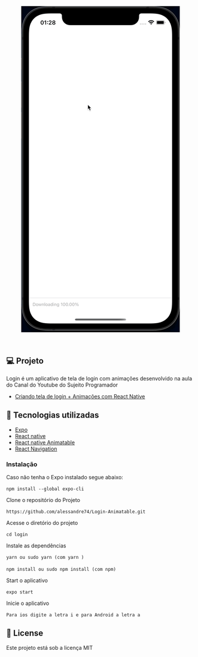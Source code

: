 <div align="center" style="padding-bottom:30px; background:transparent">
<img src ="./src/assets/login.gif" style="background:transparent" />
</div>

## 💻 Projeto

Login é um aplicativo de tela de login com animações desenvolvido na aula
do Canal do Youtube do Sujeito Programador

- [Criando tela de login + Animações com React Native ](https://www.youtube.com/watch?v=GZ_QSVDTQRw)

## 🚀 Tecnologias utilizadas

- [Expo](https://expo.dev)
- [React native](https://reactnative.dev)
- [React native Animatable](https://github.com/oblador/react-native-animatable)
- [React Navigation](https://reactnavigation.org)

### Instalação

Caso não tenha o Expo instalado segue abaixo:

```
npm install --global expo-cli
```

Clone o repositório do Projeto

```
https://github.com/alessandre74/Login-Animatable.git
```

Acesse o diretório do projeto

```
cd login
```

Instale as dependências

```
yarn ou sudo yarn (com yarn )

npm install ou sudo npm install (com npm)
```

Start o aplicativo

```
expo start
```

Inicie o aplicativo

```
Para ios digite a letra i e para Android a letra a
```

## 📄 License

Este projeto está sob a licença MIT
